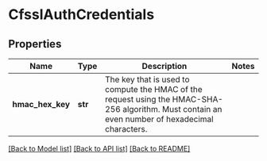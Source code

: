 # CfsslAuthCredentials

## Properties
Name | Type | Description | Notes
------------ | ------------- | ------------- | -------------
**hmac_hex_key** | **str** | The key that is used to compute the HMAC of the request using the HMAC-SHA-256 algorithm. Must contain an even number of hexadecimal characters.  | 

[[Back to Model list]](../README.md#documentation-for-models) [[Back to API list]](../README.md#documentation-for-api-endpoints) [[Back to README]](../README.md)


